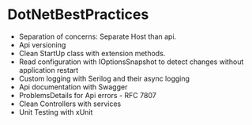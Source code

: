 # DotNetBestPractices

- Separation of concerns: Separate Host than api.
- Api versioning
- Clean StartUp class with extension methods.
- Read configuration with IOptionsSnapshot to detect changes without application restart
- Custom logging with Serilog and their async logging
- Api documentation with Swagger
- ProblemsDetails for Api errors - RFC 7807
- Clean Controllers with services
- Unit Testing with xUnit
